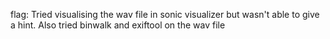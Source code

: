 flag:
Tried visualising the wav file in sonic visualizer but wasn't able to give a hint.
Also tried binwalk and exiftool on the wav file